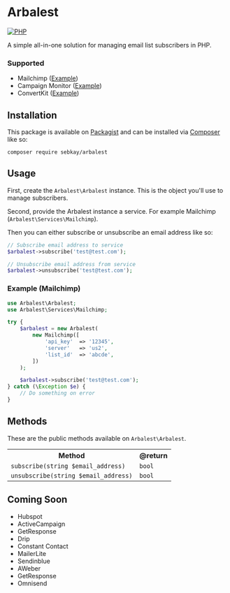 # Arbalest

[![PHP](https://github.com/SebKay/arbalest/actions/workflows/php.yml/badge.svg)](https://github.com/SebKay/arbalest/actions/workflows/php.yml)

A simple all-in-one solution for managing email list subscribers in PHP.

### Supported

- Mailchimp ([Example](https://github.com/SebKay/arbalest/wiki/Examples#mailchimp))
- Campaign Monitor ([Example](https://github.com/SebKay/arbalest/wiki/Examples#campaign-monitor))
- ConvertKit ([Example](https://github.com/SebKay/arbalest/wiki/Examples#convertkit))

## Installation

This package is available on [Packagist](https://packagist.org/) and can be installed via [Composer](https://getcomposer.org/) like so:

```shell
composer require sebkay/arbalest
```

## Usage

First, create the `Arbalest\Arbalest` instance. This is the object you'll use to manage subscribers.

Second, provide the Arbalest instance a service. For example Mailchimp (`Arbalest\Services\Mailchimp`).

Then you can either subscribe or unsubscribe an email address like so:

```php
// Subscribe email address to service
$arbalest->subscribe('test@test.com');

// Unsubscribe email address from service
$arbalest->unsubscribe('test@test.com');
```

### Example (Mailchimp)

```php
use Arbalest\Arbalest;
use Arbalest\Services\Mailchimp;

try {
    $arbalest = new Arbalest(
        new Mailchimp([
            'api_key'  => '12345',
            'server'   => 'us2',
            'list_id'  => 'abcde',
        ])
    );

    $arbalest->subscribe('test@test.com');
} catch (\Exception $e) {
    // Do something on error
}
```

## Methods

These are the public methods available on `Arbalest\Arbalest`.

<table>
    <tr>
        <th>
            Method
        </th>
        <th>
            @return
        </th>
    </tr>
    <tr>
        <td>
            <code>subscribe(string $email_address)</code>
        </td>
        <td>
            <code>bool</code>
        </td>
    </tr>
    <tr>
        <td>
            <code>unsubscribe(string $email_address)</code>
        </td>
        <td>
            <code>bool</code>
        </td>
    </tr>
</table>

## Coming Soon

- Hubspot
- ActiveCampaign
- GetResponse
- Drip
- Constant Contact
- MailerLite
- Sendinblue
- AWeber
- GetResponse
- Omnisend
